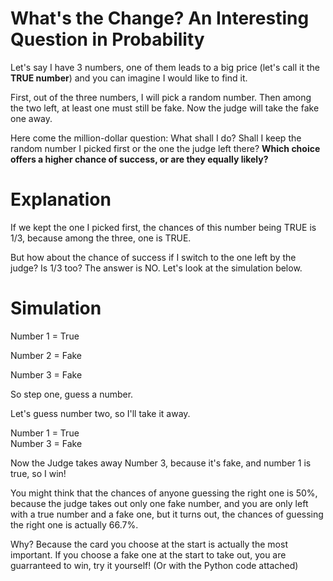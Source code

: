 # What's the Change? An Interesting Question in Probability
Let's say I have 3 numbers, one of them leads to a big price (let's call it the **TRUE number**) and you can imagine I would like to find it. 

First, out of the three numbers, I will pick a random number. Then among the two left, at least one must still be fake. Now the judge will take the fake one away. 
  
Here come the million-dollar question: What shall I do? Shall I keep the random number I picked first or the one the judge left there? **Which choice offers a higher chance of success, or are they equally likely?**

# Explanation
If we kept the one I picked first, the chances of this number being TRUE is 1/3, because among the three, one is TRUE. 

But how about the chance of success if I switch to the one left by the judge? Is 1/3 too? The answer is NO. Let's look at the simulation below. 

# Simulation

Number 1 = True

Number 2 = Fake

Number 3 = Fake

So step one, guess a number.

Let's guess number two, so I'll take it away.

Number 1 = True  
Number 3 = Fake

Now the Judge takes away Number 3, because it's fake, and number 1 is true, so I win!

You might think that the chances of anyone guessing the right one is 50%, because the judge takes out only one fake number, and you are only left with a true number and a fake one, but it turns out, the chances of guessing the right one is actually 66.7%.

Why? Because the card you choose at the start is actually the most important. If you choose a fake one at the start to take out, you are guarranteed to win, try it yourself! (Or with the Python code attached)
